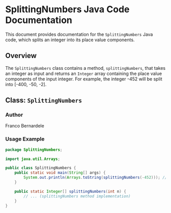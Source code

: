 # SplittingNumbers Java Code Documentation

This document provides documentation for the `SplittingNumbers` Java code, which splits an integer into its place value components.

## Overview

The `SplittingNumbers` class contains a method, `splittingNumbers`, that takes an integer as input and returns an `Integer` array containing the place value components of the input integer. For example, the integer -452 will be split into [-400, -50, -2].

## Class: `SplittingNumbers`

### Author

Franco Bernardele

### Usage Example

```java
package SplittingNumbers;

import java.util.Arrays;

public class SplittingNumbers {
    public static void main(String[] args) {
        System.out.println(Arrays.toString(splittingNumbers(-452))); // Output: [-400, -50, -2]
    }

    public static Integer[] splittingNumbers(int n) {
        // ... (splittingNumbers method implementation)
    }
}